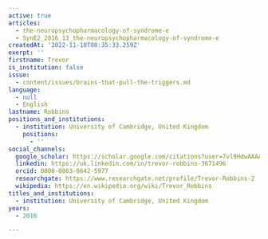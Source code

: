```yaml
---
active: true
articles:
  - the-neuropsychopharmacology-of-syndrome-e
  - SynE2_2016_13_the-neuropsychopharmacology-of-syndrome-e
createdAt: '2022-11-10T08:35:33.259Z'
exerpt: ''
firstname: Trevor
is_institution: false
issue:
  - content/issues/brains-that-pull-the-triggers.md
language:
  - null
  - English
lastname: Robbins
positions_and_institutions:
  - institution: University of Cambridge, United Kingdom
    positions:
      - ''
social_channels:
  google_scholar: https://scholar.google.com/citations?user=7vl9HdwAAAAJ&hl=fr
  linkedin: https://uk.linkedin.com/in/trevor-robbins-3671496
  orcid: 0000-0003-0642-5977
  researchgate: https://www.researchgate.net/profile/Trevor-Robbins-2
  wikipedia: https://en.wikipedia.org/wiki/Trevor_Robbins
titles_and_institutions:
  - institution: University of Cambridge, United Kingdom
years:
  - 2016

---
```

